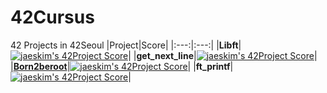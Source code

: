 # 42Cursus
42 Projects in 42Seoul
|Project|Score|
|:---:|:---:|
|**Libft**|[![jaeskim's 42Project Score](https://badge42.herokuapp.com/api/project/jiskim/Libft)](https://github.com/JaeSeoKim/badge42)|
|**get_next_line**|[![jaeskim's 42Project Score](https://badge42.herokuapp.com/api/project/jiskim/get_next_line)](https://github.com/JaeSeoKim/badge42)|
|**[Born2beroot](https://evening-cushion-319.notion.site/Born2beRoot-adf4fb7a50044494a72eaaa0b073fc2d)**|[![jaeskim's 42Project Score](https://badge42.herokuapp.com/api/project/jiskim/Born2beroot)](https://github.com/JaeSeoKim/badge42)|
|**ft_printf**|[![jaeskim's 42Project Score](https://badge42.herokuapp.com/api/project/jiskim/ft_printf)](https://github.com/JaeSeoKim/badge42)|
